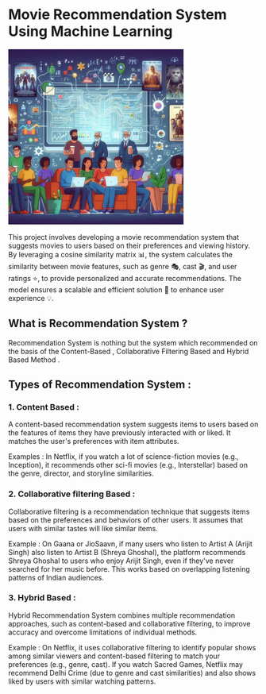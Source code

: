 # Movie Recommendation System Using Machine Learning

<img src="Images/6.jpeg" alt="workflow" width="70%">

This project involves developing a movie recommendation system that suggests movies to users based on their preferences and viewing history. By leveraging a cosine similarity matrix 📊, the system calculates the similarity between movie features, such as genre 🎭, cast 🎬, and user ratings ⭐, to provide personalized and accurate recommendations.
The model ensures a scalable and efficient solution 🔧 to enhance user experience 💡.

##  What is  Recommendation System ? 

Recommendation System is nothing but the system which recommended on the basis of the Content-Based , Collaborative Filtering Based and  Hybrid Based Method .

## Types of Recommendation System :

### 1. Content Based : 

A content-based recommendation system suggests items to users based on the features of items they have previously interacted with or liked. It matches the user's preferences with item attributes.

Examples : In Netflix, if you watch a lot of science-fiction movies (e.g., Inception), it recommends other sci-fi movies (e.g., Interstellar) based on the genre, director, and storyline similarities.

### 2. Collaborative filtering Based : 

Collaborative filtering is a recommendation technique that suggests items based on the preferences and behaviors of other users. It assumes that users with similar tastes will like similar items.

Example : On Gaana or JioSaavn, if many users who listen to Artist A (Arijit Singh) also listen to Artist B (Shreya Ghoshal), the platform recommends Shreya Ghoshal to users who enjoy Arijit Singh, even if they've never searched for her music before. This works based on overlapping listening patterns of Indian audiences.

### 3. Hybrid Based : 

Hybrid Recommendation System combines multiple recommendation approaches, such as content-based and collaborative filtering, to improve accuracy and overcome limitations of individual methods.

Example : On Netflix, it uses collaborative filtering to identify popular shows among similar viewers and content-based filtering to match your preferences (e.g., genre, cast). If you watch Sacred Games, Netflix may recommend Delhi Crime (due to genre and cast similarities) and also shows liked by users with similar watching patterns.








